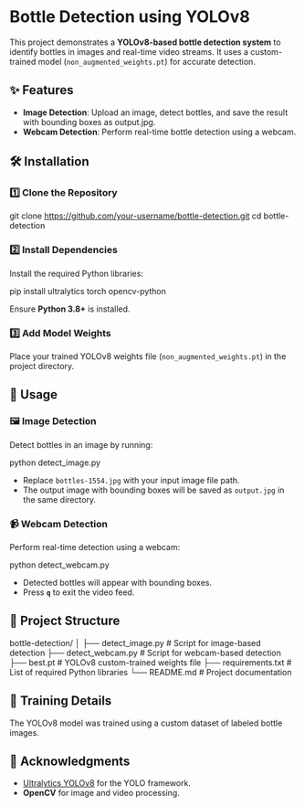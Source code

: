 # **Bottle Detection using YOLOv8**

This project demonstrates a **YOLOv8-based bottle detection system** to identify bottles in images and real-time video streams. It uses a custom-trained model (`non_augmented_weights.pt`) for accurate detection. 

## ✨ **Features**

- **Image Detection**: Upload an image, detect bottles, and save the result with bounding boxes as output.jpg.
- **Webcam Detection**: Perform real-time bottle detection using a webcam.



## 🛠️ **Installation**

### 1️⃣ Clone the Repository

git clone https://github.com/your-username/bottle-detection.git
cd bottle-detection


### 2️⃣ Install Dependencies
Install the required Python libraries:

pip install ultralytics torch opencv-python

Ensure **Python 3.8+** is installed.

### 3️⃣ Add Model Weights
Place your trained YOLOv8 weights file (`non_augmented_weights.pt`) in the project directory.

## 🚀 **Usage**

### 🖼️ Image Detection
Detect bottles in an image by running:

python detect_image.py


- Replace `bottles-1554.jpg` with your input image file path.
- The output image with bounding boxes will be saved as `output.jpg` in the same directory.

### 📹 Webcam Detection
Perform real-time detection using a webcam:

python detect_webcam.py


- Detected bottles will appear with bounding boxes.
- Press **`q`** to exit the video feed.



## 📂 **Project Structure**


bottle-detection/
│
├── detect_image.py         # Script for image-based detection
├── detect_webcam.py        # Script for webcam-based detection
├── best.pt                 # YOLOv8 custom-trained weights file
├── requirements.txt        # List of required Python libraries
└── README.md               # Project documentation


## 📖 **Training Details**
The YOLOv8 model was trained using a custom dataset of labeled bottle images. 

## 🙏 **Acknowledgments**

- [Ultralytics YOLOv8](https://github.com/ultralytics/ultralytics) for the YOLO framework.
- **OpenCV** for image and video processing.
